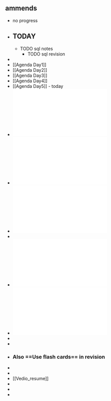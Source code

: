 ## __ammends__
- no progress
- ## TODAY
	- TODO sql notes
		- TODO sql revision
-
- [[Agenda Day1]]
- [[Agenda Day2]]
- [[Agenda Day3]]
- [[Agenda Day4]]
- [[Agenda Day5]] - today
- ![Intro to MySQL.pdf](../assets/Intro_to_MySQL_1726189550722_0.pdf)
- ![MySQL Datatypes.pdf](../assets/MySQL_Datatypes_1726189582925_0.pdf)
- ![MySQL Date and Time - Functions and Formats.pdf](../assets/MySQL_Date_and_Time_-_Functions_and_Formats_1726189595695_0.pdf)
-
- ![Sunbeam_Notes.pdf](../assets/Sunbeam_Notes_1726189606995_0.pdf)
- ![Sunbeam-DBT-Notes.pdf](../assets/Sunbeam-DBT-Notes_1726189620956_0.pdf)
-
-
- ### Also ==Use flash cards== in revision
-
-
- [[Vedio_resume]]
-
-
-